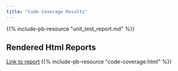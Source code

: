 ```yaml
---
title: "Code Coverage Results"
---
```


{{% include-pb-resource "unit_test_report.md" %}}

## Rendered Html Reports

[Link to report](code-coverage/code-coverage.html)
{{% include-pb-resource "code-coverage.html" %}}